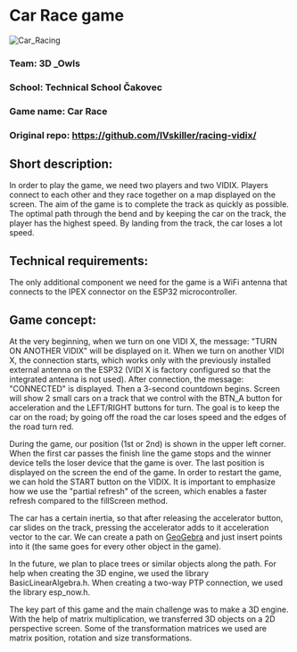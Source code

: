 # Car Race game 

![Car_Racing](https://github.com/VIDI-X/racing-vidix/assets/68710971/4517de60-d04d-4e08-b7b1-c7c42988348e)

### Team: 3D _Owls
### School: Technical School Čakovec 
### Game name: Car Race 
### Original repo: https://github.com/IVskiller/racing-vidix/  


## Short description:  
In order to play the game, we need two players and two VIDIX. Players connect to each other and they race together on a map displayed on the screen. The aim of the game is to complete the track as quickly as possible. The optimal path through the bend and by keeping the car on the track, the player has the highest speed. By landing from the track, the car loses a lot speed. 

## Technical requirements: 
The only additional component we need for the game is a WiFi antenna that connects to the IPEX connector on the ESP32 microcontroller. 

## Game concept: 
At the very beginning, when we turn on one VIDI X, the message: "TURN ON ANOTHER VIDIX" will be displayed on it. When we turn on another VIDI X, the connection starts, which works only with the previously installed external antenna on the ESP32 (VIDI X is factory configured so that the integrated antenna is not used). After connection, the message: "CONNECTED" is displayed. Then a 3-second countdown begins. Screen will show 2 small cars on a track that we control with the BTN_A button for acceleration and the LEFT/RIGHT buttons for turn. The goal is to keep the car on the road; by going off the road the car loses speed and the edges of the road turn red. 

During the game, our position (1st or 2nd) is shown in the upper left corner. When the first car passes the finish line the game stops and the winner device tells the loser device that the game is over. The last position is displayed on the screen the end of the game. In order to restart the game, we can hold the START button on the VIDIX. It is important to emphasize how we use the "partial refresh" of the screen, which enables a faster refresh compared to the fillScreen method. 

The car has a certain inertia, so that after releasing the accelerator button, car slides on the track, pressing the accelerator adds to it acceleration vector to the car. We can create a path on [GeoGebra](https://www.geogebra.org/) and just insert points into it (the same goes for every other object in the game).  

In the future, we plan to place trees or similar objects along the path. For help when creating the 3D engine, we used the library BasicLinearAlgebra.h. When creating a two-way PTP connection, we used the library esp_now.h. 

The key part of this game and the main challenge was to make a 3D engine. With the help of matrix multiplication, we transferred 3D objects on a 2D perspective screen. Some of the transformation matrices we used are matrix position, rotation and size transformations. 
